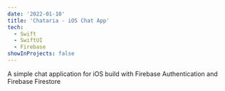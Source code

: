 ```yaml
---
date: '2022-01-10'
title: 'Chataria - iOS Chat App'
tech:
  - Swift
  - SwiftUI
  - Firebase
showInProjects: false
---
```


A simple chat application for iOS build with Firebase Authentication and Firebase Firestore